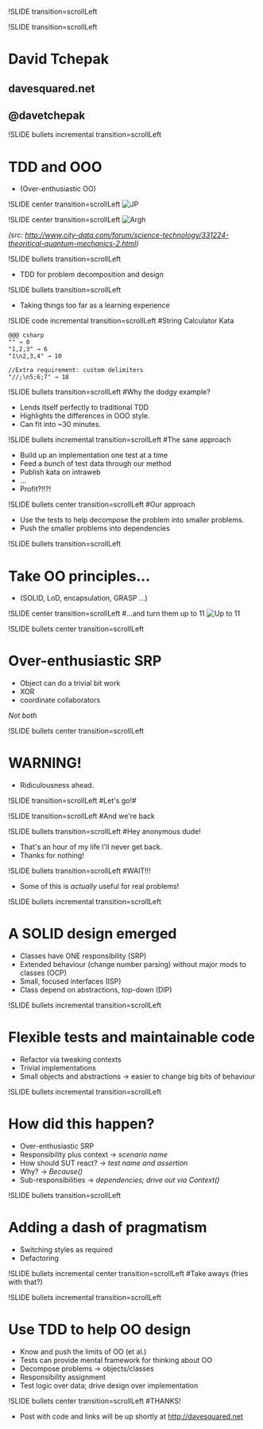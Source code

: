 !SLIDE transition=scrollLeft

!SLIDE transition=scrollLeft
# David Tchepak #
## davesquared.net ##
## @davetchepak ##

!SLIDE bullets incremental transition=scrollLeft
# TDD and OOO #

* (Over-enthusiastic OO)

!SLIDE center transition=scrollLeft
![JP](JeanPaulBoodhoo.jpg)

!SLIDE center transition=scrollLeft
![Argh](head_asplode.jpg)

_(src: http://www.city-data.com/forum/science-technology/331224-theoritical-quantum-mechanics-2.html)_

!SLIDE bullets transition=scrollLeft

* TDD for problem decomposition and design

!SLIDE bullets transition=scrollLeft

* Taking things too far as a learning experience

!SLIDE code incremental transition=scrollLeft
#String Calculator Kata

    @@@ csharp
    "" → 0
    "1,2,3" → 6
    "1\n2,3,4" → 10

    //Extra requirement: custom delimiters
    "//;\n5;6;7" → 18

!SLIDE bullets transition=scrollLeft
#Why the dodgy example?
* Lends itself perfectly to traditional TDD
* Highlights the differences in OOO style.
* Can fit into ~30 minutes.

!SLIDE bullets incremental transition=scrollLeft
#The sane approach
* Build up an implementation one test at a time
* Feed a bunch of test data through our method
* Publish kata on intraweb
* ...
* Profit?!!?!

!SLIDE bullets center transition=scrollLeft
#Our approach
* Use the tests to help decompose the problem into smaller problems.
* Push the smaller problems into dependencies

!SLIDE bullets transition=scrollLeft
# Take OO principles...
* (SOLID, LoD, encapsulation, GRASP ...)

!SLIDE center transition=scrollLeft
#...and turn them up to 11
![Up to 11](spinaltap-11.jpg)

!SLIDE bullets center transition=scrollLeft
# Over-enthusiastic SRP

* Object can do a trivial bit work 
* XOR 
* coordinate collaborators

_Not both_


!SLIDE bullets center transition=scrollLeft
# WARNING!
* Ridiculousness ahead.

!SLIDE transition=scrollLeft
#Let's go!#

!SLIDE transition=scrollLeft
#And we're back

!SLIDE bullets transition=scrollLeft
#Hey anonymous dude!
* That's an hour of my life I'll never get back.
* Thanks for nothing!

!SLIDE bullets transition=scrollLeft
#WAIT!!!
* Some of this is _actually_ useful for real problems!

!SLIDE bullets incremental transition=scrollLeft
# A SOLID design emerged
* Classes have ONE responsibility (SRP)
* Extended behaviour (change number parsing) without major mods to classes (OCP)
* Small, focused interfaces (ISP)
* Class depend on abstractions, top-down (DIP)

!SLIDE bullets incremental transition=scrollLeft
# Flexible tests and maintainable code
* Refactor via tweaking contexts
* Trivial implementations
* Small objects and abstractions → easier to change big bits of behaviour 

!SLIDE bullets incremental transition=scrollLeft
# How did this happen?
* Over-enthusiastic SRP
* Responsibility plus context → _scenario name_
* How should SUT react? → _test name and assertion_
* Why? → _Because()_
* Sub-responsibilities → _dependencies; drive out via Context()_

!SLIDE bullets transition=scrollLeft
# Adding a dash of pragmatism
* Switching styles as required
* Defactoring

!SLIDE bullets incremental center transition=scrollLeft
#Take aways (fries with that?)

!SLIDE bullets incremental transition=scrollLeft
# Use TDD to help OO design
* Know and push the limits of OO (et al.)
* Tests can provide mental framework for thinking about OO
* Decompose problems → objects/classes
* Responsibility assignment
* Test logic over data; drive design over implementation

!SLIDE bullets center transition=scrollLeft
#THANKS!
* Post with code and links will be up shortly at http://davesquared.net

